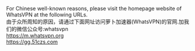 For Chinese well-known reasons, please visit the homepage website of WhatsVPN at the following URLs.<br>
由于众所周知的原因，请通过下面网址访问萝卜加速器(WhatsVPN)的官网.加我们的微信公众号:whatsvpn<br>
https://m.whatsvpn.org<br>
https://gg.51czs.com<br>
